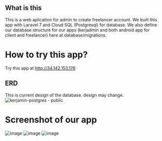 ## What is this
This is a web aplication for admin to create freelancer account.
We built this app with Laravel 7 and Cloud SQL (Postgresql) for database.
We also define our database structure for our apps (kerjadmin and both android app for client and freelancer) here at database/migrations.

# How to try this app?
Try this app at http://34.142.153.176

## ERD 
This is current design of the database. design may change.
![kerjamin-postgres - public](https://user-images.githubusercontent.com/83566398/173220150-e7cf664e-3d43-4460-af75-494caab8739d.png)

# Screenshot of our app
![image](https://user-images.githubusercontent.com/83566398/173220074-eed19541-06d0-47d4-a7cd-6307d4ea03d7.png)
![image](https://user-images.githubusercontent.com/83566398/173220113-0449d7da-b74c-45ba-a673-cda110577f41.png)
![image](https://user-images.githubusercontent.com/83566398/173220158-643d2503-61b1-481c-badf-110c49e81937.png)

